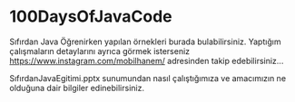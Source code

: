 # 100DaysOfJavaCode
Sıfırdan Java Öğrenirken yapılan örnekleri burada bulabilirsiniz.
Yaptığım çalışmaların detaylarını ayrıca görmek isterseniz https://www.instagram.com/mobilhanem/ adresinden takip edebilirsiniz...

SıfırdanJavaEgitimi.pptx sunumundan nasıl çalıştığımıza ve amacımızın ne olduğuna dair bilgiler edinebilirsiniz.

